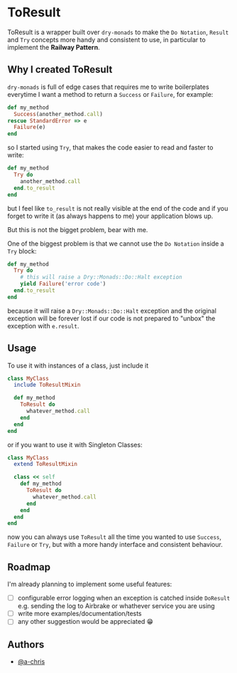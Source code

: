 
# ToResult

ToResult is a wrapper built over `dry-monads` to make the `Do Notation`, `Result` and `Try` concepts more handy and consistent to use, in particular to implement the **Railway Pattern**.

## Why I created ToResult

`dry-monads` is full of edge cases that requires me to write boilerplates everytime I want a method to return a `Success` or `Failure`, for example:

```ruby
def my_method
  Success(another_method.call)
rescue StandardError => e
  Failure(e)
end
```

so I started using `Try`, that makes the code easier to read and faster to write:
```ruby
def my_method
  Try do
    another_method.call
  end.to_result
end
```

but I feel like `to_result` is not really visible at the end of the code and if you forget to write it (as always happens to me) your application blows up.

But this is not the bigget problem, bear with me.

One of the biggest problem is that we cannot use the `Do Notation` inside a `Try` block:
```ruby
def my_method
  Try do
    # this will raise a Dry::Monads::Do::Halt exception
    yield Failure('error code')
  end.to_result
end
```

because it will raise a `Dry::Monads::Do::Halt` exception and the original exception will be forever lost if our code is not prepared to "unbox" the exception with `e.result`.

## Usage

To use it with instances of a class, just include it
```ruby
class MyClass
  include ToResultMixin

  def my_method
    ToResult do
      whatever_method.call
    end
  end
end
```

or if you want to use it with Singleton Classes:
```ruby
class MyClass
  extend ToResultMixin

  class << self
    def my_method
      ToResult do
        whatever_method.call
      end
    end
  end
end
```

now you can always use `ToResult` all the time you wanted to use `Success`, `Failure` or `Try`, but with a more handy interface and consistent behaviour.

## Roadmap
I'm already planning to implement some useful features:
- [ ] configurable error logging when an exception is catched inside `DoResult`
e.g. sending the log to Airbrake or whathever service you are using
- [ ] write more examples/documentation/tests
- [ ] any other suggestion would be appreciated 😁

## Authors

- [@a-chris](https://www.github.com/a-chris)
